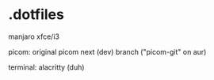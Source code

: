 # .dotfiles
manjaro xfce/i3


picom: original picom next (dev) branch ("picom-git" on aur)

terminal: alacritty (duh)
